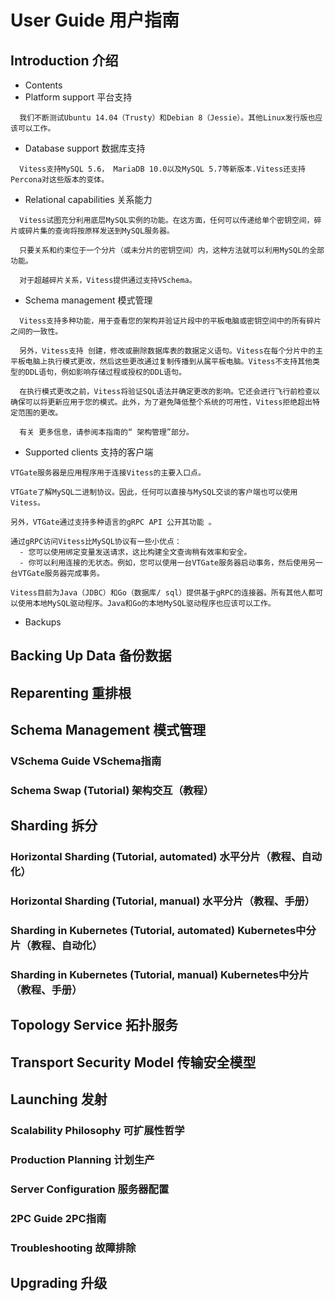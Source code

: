 # User Guide 用户指南
## Introduction 介绍
- Contents
- Platform support 平台支持
``` text
  我们不断测试Ubuntu 14.04（Trusty）和Debian 8（Jessie）。其他Linux发行版也应该可以工作。
```
- Database support 数据库支持
``` text
  Vitess支持MySQL 5.6， MariaDB 10.0以及MySQL 5.7等新版本.Vitess还支持Percona对这些版本的变体。
```
  - Relational capabilities 关系能力
``` text
  Vitess试图充分利用底层MySQL实例的功能。在这方面，任何可以传递给单个密钥空间，碎片或碎片集的查询将按原样发送到MySQL服务器。

  只要关系和约束位于一个分片（或未分片的密钥空间）内，这种方法就可以利用MySQL的全部功能。

  对于超越碎片关系，Vitess提供通过支持VSchema。
```
  - Schema management 模式管理
``` text
  Vitess支持多种功能，用于查看您的架构并验证片段中的平板电脑或密钥空间中的所有碎片之间的一致性。

  另外，Vitess支持 创建，修改或删除数据库表的数据定义语句。Vitess在每个分片中的主平板电脑上执行模式更改，然后这些更改通过复制传播到从属平板电脑。Vitess不支持其他类型的DDL语句，例如影响存储过程或授权的DDL语句。

  在执行模式更改之前，Vitess将验证SQL语法并确定更改的影响。它还会进行飞行前检查以确保可以将更新应用于您的模式。此外，为了避免降低整个系统的可用性，Vitess拒绝超出特定范围的更改。

  有关 更多信息，请参阅本指南的“ 架构管理”部分。
```
- Supported clients 支持的客户端
``` text
VTGate服务器是应用程序用于连接Vitess的主要入口点。

VTGate了解MySQL二进制协议。因此，任何可以直接与MySQL交谈的客户端也可以使用Vitess。

另外，VTGate通过支持多种语言的gRPC API 公开其功能 。

通过gRPC访问Vitess比MySQL协议有一些小优点：
  - 您可以使用绑定变量发送请求，这比构建全文查询稍有效率和安全。
  - 你可以利用连接的无状态。例如，您可以使用一台VTGate服务器启动事务，然后使用另一台VTGate服务器完成事务。

Vitess目前为Java（JDBC）和Go（数据库/ sql）提供基于gRPC的连接器。所有其他人都可以使用本地MySQL驱动程序。Java和Go的本地MySQL驱动程序也应该可以工作。
```
- Backups

## Backing Up Data  备份数据
## Reparenting  重排根
## Schema Management  模式管理
### VSchema Guide VSchema指南
### Schema Swap (Tutorial)  架构交互（教程）
## Sharding 拆分
### Horizontal Sharding (Tutorial, automated) 水平分片（教程、自动化）
### Horizontal Sharding (Tutorial, manual) 水平分片（教程、手册）
### Sharding in Kubernetes (Tutorial, automated) Kubernetes中分片（教程、自动化）
### Sharding in Kubernetes (Tutorial, manual) Kubernetes中分片（教程、手册）
## Topology Service 拓扑服务
## Transport Security Model 传输安全模型
## Launching  发射
### Scalability Philosophy  可扩展性哲学
### Production Planning 计划生产
### Server Configuration  服务器配置
### 2PC Guide 2PC指南
### Troubleshooting 故障排除
## Upgrading 升级
